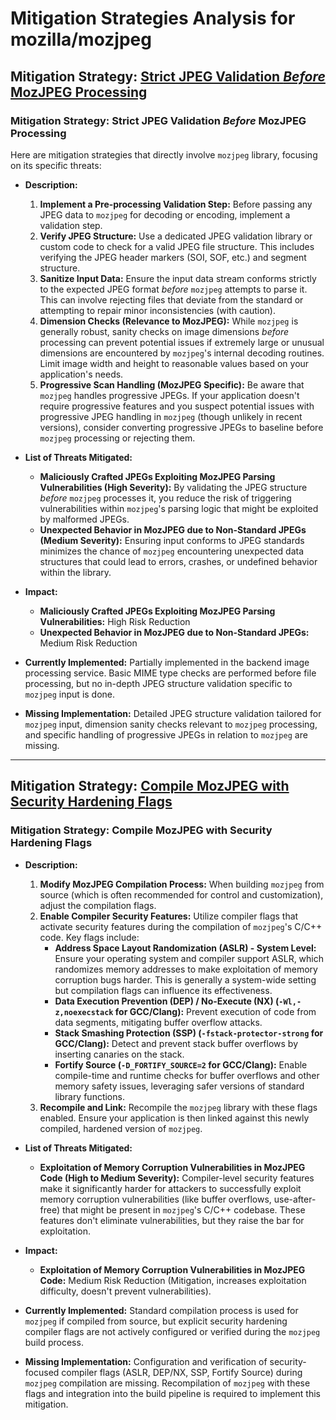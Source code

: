 # Mitigation Strategies Analysis for mozilla/mozjpeg

## Mitigation Strategy: [Strict JPEG Validation *Before* MozJPEG Processing](./mitigation_strategies/strict_jpeg_validation_before_mozjpeg_processing.md)

### Mitigation Strategy: Strict JPEG Validation *Before* MozJPEG Processing

Here are mitigation strategies that directly involve `mozjpeg` library, focusing on its specific threats:

*   **Description:**
    1.  **Implement a Pre-processing Validation Step:** Before passing any JPEG data to `mozjpeg` for decoding or encoding, implement a validation step.
    2.  **Verify JPEG Structure:** Use a dedicated JPEG validation library or custom code to check for a valid JPEG file structure. This includes verifying the JPEG header markers (SOI, SOF, etc.) and segment structure.
    3.  **Sanitize Input Data:** Ensure the input data stream conforms strictly to the expected JPEG format *before* `mozjpeg` attempts to parse it. This can involve rejecting files that deviate from the standard or attempting to repair minor inconsistencies (with caution).
    4.  **Dimension Checks (Relevance to MozJPEG):** While `mozjpeg` is generally robust, sanity checks on image dimensions *before* processing can prevent potential issues if extremely large or unusual dimensions are encountered by `mozjpeg`'s internal decoding routines. Limit image width and height to reasonable values based on your application's needs.
    5.  **Progressive Scan Handling (MozJPEG Specific):** Be aware that `mozjpeg` handles progressive JPEGs. If your application doesn't require progressive features and you suspect potential issues with progressive JPEG handling in `mozjpeg` (though unlikely in recent versions), consider converting progressive JPEGs to baseline before `mozjpeg` processing or rejecting them.

*   **List of Threats Mitigated:**
    *   **Maliciously Crafted JPEGs Exploiting MozJPEG Parsing Vulnerabilities (High Severity):** By validating the JPEG structure *before* `mozjpeg` processes it, you reduce the risk of triggering vulnerabilities within `mozjpeg`'s parsing logic that might be exploited by malformed JPEGs.
    *   **Unexpected Behavior in MozJPEG due to Non-Standard JPEGs (Medium Severity):**  Ensuring input conforms to JPEG standards minimizes the chance of `mozjpeg` encountering unexpected data structures that could lead to errors, crashes, or undefined behavior within the library.

*   **Impact:**
    *   **Maliciously Crafted JPEGs Exploiting MozJPEG Parsing Vulnerabilities:** High Risk Reduction
    *   **Unexpected Behavior in MozJPEG due to Non-Standard JPEGs:** Medium Risk Reduction

*   **Currently Implemented:** Partially implemented in the backend image processing service. Basic MIME type checks are performed before file processing, but no in-depth JPEG structure validation specific to `mozjpeg` input is done.

*   **Missing Implementation:**  Detailed JPEG structure validation tailored for `mozjpeg` input, dimension sanity checks relevant to `mozjpeg` processing, and specific handling of progressive JPEGs in relation to `mozjpeg` are missing.

---

## Mitigation Strategy: [Compile MozJPEG with Security Hardening Flags](./mitigation_strategies/compile_mozjpeg_with_security_hardening_flags.md)

### Mitigation Strategy: Compile MozJPEG with Security Hardening Flags

*   **Description:**
    1.  **Modify MozJPEG Compilation Process:** When building `mozjpeg` from source (which is often recommended for control and customization), adjust the compilation flags.
    2.  **Enable Compiler Security Features:**  Utilize compiler flags that activate security features during the compilation of `mozjpeg`'s C/C++ code. Key flags include:
        *   **Address Space Layout Randomization (ASLR) - System Level:** Ensure your operating system and compiler support ASLR, which randomizes memory addresses to make exploitation of memory corruption bugs harder. This is generally a system-wide setting but compilation flags can influence its effectiveness.
        *   **Data Execution Prevention (DEP) / No-Execute (NX) (`-Wl,-z,noexecstack` for GCC/Clang):** Prevent execution of code from data segments, mitigating buffer overflow attacks.
        *   **Stack Smashing Protection (SSP) (`-fstack-protector-strong` for GCC/Clang):** Detect and prevent stack buffer overflows by inserting canaries on the stack.
        *   **Fortify Source (`-D_FORTIFY_SOURCE=2` for GCC/Clang):** Enable compile-time and runtime checks for buffer overflows and other memory safety issues, leveraging safer versions of standard library functions.
    3.  **Recompile and Link:** Recompile the `mozjpeg` library with these flags enabled. Ensure your application is then linked against this newly compiled, hardened version of `mozjpeg`.

*   **List of Threats Mitigated:**
    *   **Exploitation of Memory Corruption Vulnerabilities in MozJPEG Code (High to Medium Severity):**  Compiler-level security features make it significantly harder for attackers to successfully exploit memory corruption vulnerabilities (like buffer overflows, use-after-free) that might be present in `mozjpeg`'s C/C++ codebase. These features don't eliminate vulnerabilities, but they raise the bar for exploitation.

*   **Impact:**
    *   **Exploitation of Memory Corruption Vulnerabilities in MozJPEG Code:** Medium Risk Reduction (Mitigation, increases exploitation difficulty, doesn't prevent vulnerabilities).

*   **Currently Implemented:** Standard compilation process is used for `mozjpeg` if compiled from source, but explicit security hardening compiler flags are not actively configured or verified during the `mozjpeg` build process.

*   **Missing Implementation:**  Configuration and verification of security-focused compiler flags (ASLR, DEP/NX, SSP, Fortify Source) during `mozjpeg` compilation are missing. Recompilation of `mozjpeg` with these flags and integration into the build pipeline is required to implement this mitigation.

